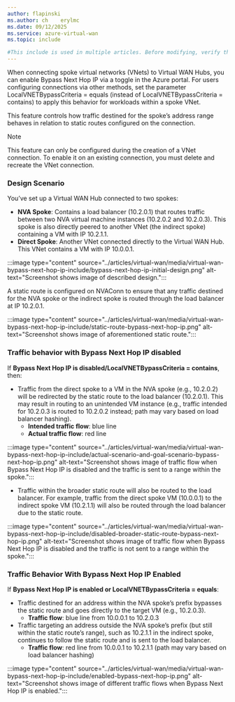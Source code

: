 ```yaml
---
author: flapinski
ms.author: ch    erylmc
ms.date: 09/12/2025
ms.service: azure-virtual-wan
ms.topic: include

#This include is used in multiple articles. Before modifying, verify that any changes apply to all articles that use this include.
---
```


When connecting spoke virtual networks (VNets) to Virtual WAN Hubs, you can enable Bypass Next Hop IP via a toggle in the Azure portal. For users configuring connections via other methods, set the parameter LocalVNETBypassCriteria = equals (instead of LocalVNETBypassCriteria = contains) to apply this behavior for workloads within a spoke VNet. 

This feature controls how traffic destined for the spoke’s address range behaves in relation to static routes configured on the connection.  

> [!NOTE]
> This feature can only be configured during the creation of a VNet connection. To enable it on an existing connection, you must delete and recreate the VNet connection. 
>  
### Design Scenario
You’ve set up a Virtual WAN Hub connected to two spokes: 

- **NVA Spoke**: Contains a load balancer (10.2.0.1) that routes traffic between two NVA virtual machine instances (10.2.0.2 and 10.2.0.3). This spoke is also directly peered to another VNet (the indirect spoke) containing a VM with IP 10.2.1.1. 
- **Direct Spoke**: Another VNet connected directly to the Virtual WAN Hub. This VNet contains a VM with IP 10.0.0.1. 

:::image type="content" source="../articles/virtual-wan/media/virtual-wan-bypass-next-hop-ip-include/bypass-next-hop-ip-initial-design.png" alt-text="Screenshot shows image of described design.":::

A static route is configured on NVAConn to ensure that any traffic destined for the NVA spoke or the indirect spoke is routed through the load balancer at IP 10.2.0.1. 

:::image type="content" source="../articles/virtual-wan/media/virtual-wan-bypass-next-hop-ip-include/static-route-bypass-next-hop-ip.png" alt-text="Screenshot shows image of aforementioned static route.":::

### Traffic behavior with Bypass Next Hop IP disabled
If **Bypass Next Hop IP is disabled/LocalVNETBypassCriteria = contains**, then:
- Traffic from the direct spoke to a VM in the NVA spoke (e.g., 10.2.0.2) will be redirected by the static route to the load balancer (10.2.0.1). This may result in routing to an unintended VM instance (e.g., traffic intended for 10.2.0.3 is routed to 10.2.0.2 instead; path may vary based on load balancer hashing). 
    - **Intended traffic flow**: blue line
    - **Actual traffic flow**: red line

:::image type="content" source="../articles/virtual-wan/media/virtual-wan-bypass-next-hop-ip-include/actual-scenario-and-goal-scenario-bypass-next-hop-ip.png" alt-text="Screenshot shows image of traffic flow when Bypass Next Hop IP is disabled and the traffic is sent to a range within the spoke.":::

- Traffic within the broader static route will also be routed to the load balancer. For example, traffic from the direct spoke VM (10.0.0.1) to the indirect spoke VM (10.2.1.1) will also be routed through the load balancer due to the static route. 

:::image type="content" source="../articles/virtual-wan/media/virtual-wan-bypass-next-hop-ip-include/disabled-broader-static-route-bypass-next-hop-ip.png" alt-text="Screenshot shows image of traffic flow when Bypass Next Hop IP is disabled and the traffic is not sent to a range within the spoke.":::

### Traffic Behavior With Bypass Next Hop IP Enabled
If **Bypass Next Hop IP is enabled or LocalVNETBypassCriteria = equals**: 
- Traffic destined for an address within the NVA spoke’s prefix bypasses the static route and goes directly to the target VM (e.g., 10.2.0.3). 
    - **Traffic flow**: blue line from 10.0.0.1 to 10.2.0.3 
- Traffic targeting an address outside the NVA spoke’s prefix (but still within the static route’s range), such as 10.2.1.1 in the indirect spoke, continues to follow the static route and is sent to the load balancer. 
    - **Traffic flow**: red line from 10.0.0.1 to 10.2.1.1 (path may vary based on load balancer hashing) 

:::image type="content" source="../articles/virtual-wan/media/virtual-wan-bypass-next-hop-ip-include/enabled-bypass-next-hop-ip.png" alt-text="Screenshot shows image of different traffic flows when Bypass Next Hop IP is enabled.":::
